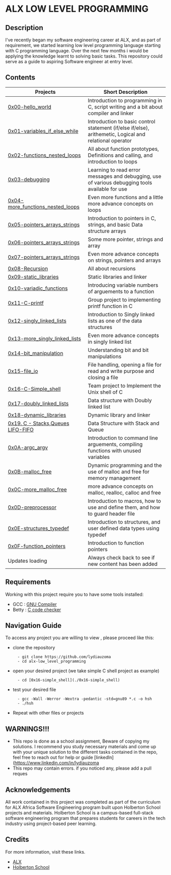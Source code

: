 # ALX LOW LEVEL PROGRAMMING

## Description
I've recently began my software engineering career at ALX, and as part of requirement, we started learning low level programming language starting with C programming language. Over the next few months i would be applying the knowledge learnt to solving basic tasks. This repository could serve as a guide to aspiring Software engineer at entry level.


## Contents

| Projects | Short Description |
| -------- | ----------------- |
| [0x00-hello_world](0x00-hello_world) | Introduction to programming in C, script writing and a bit about compiler and linker |
| [0x01-variables_if_else_while](0x01-variables_if_else_while) | Introduction to basic control statement (if/else if/else), arithemetic, Logical and relational operator |
| [0x02-functions_nested_loops](0x02-functions_nested_loops) | All about function prototypes, Definitions and calling, and introduction to loops |
| [0x03-debugging](0x03-debugging) | Learning to read error messages and debugging, use of various debugging tools available for use |
| [0x04-more_functions_nested_loops](0x04-more_functions_nested_loops) | Even more functions and a little more advance concepts on loops |
| [0x05-pointers_arrays_strings](0x05-pointers_arrays_strings) | Introduction to pointers in C, strings, and basic Data structure arrays |
| [0x06-pointers_arrays_strings](0x06-pointers_arrays_strings) | Some more pointer, strings and array |
| [0x07-pointers_arrays_strings](0x07-pointers_arrays_strings) | Even more advance concepts on strings, pointers and arrays |
| [0x08-Recursion](0x08-recursion) | All about recursions |
| [0x09-static_libraries](0x09-static_libraries) | Static libraries and linker |
| [0x10-variadic_functions](0x10-variadic_functions) | Introducing variable numbers of arguements to a function |
| [0x11-C-printf](https://github.com/Sanctus-Peter/printf) | Group project to implementing printf function in C |
| [0x12-singly_linked_lists](0x12-singly_linked_lists) | Introduction to Singly linked lists as one of the data structures |
| [0x13-more_singly_linked_lists](0x13-more_singly_linked_lists) | Even more advance concepts in singly linked list |
| [0x14-bit_manipulation](0x14-bit_manipulation) | Understanding bit and bit manipulations |
| [0x15-file_io](0x15-file_io) | File handling, opening a file for read and write purpose and closing a file |
| [0x16-C-Simple_shell](https://github.com/mamt4real/simple_shell) | Team project to Implement the Unix shell of C |
| [0x17-doubly_linked_lists](0x17-doubly_linked_lists) | Data structure with Doubly linked list |
| [0x18-dynamic_libraries](0x18-dynamic_libraries) | Dynamic library and linker |
| [0x19. C - Stacks,Queues LIFO-FIFO](./0x19-stacks_queues_lifo_fifo) | Data Structure with Stack and Queue |
| [0x0A-argc_argv](0x0A-argc_argv) | Introduction to command line arguements, compiling functions with unused variables |
| [0x0B-malloc_free](0x0B-malloc_free) | Dynamic programming and the use of malloc and free for memory management |
| [0x0C-more_malloc_free](0x0C-more_malloc_free) | more advance concepts on malloc, realloc, calloc and free |
| [0x0D-preprocessor](0x0D-preprocessor) | Introduction to macros, how to use and define them, and how to guard header file |
| [0x0E-structures_typedef](0x0E-structures_typedef) | Introduction to structures, and user defined data types using typedef |
| [0x0F-function_pointers](0x0F-function_pointers) | Introduction to function pointers |
| Updates loading | Always check back to see if new content has been added |


## Requirements

Working with this project require you to have some tools installed:
* GCC : [GNU Compiler](https://gcc.gnu.org/)
* Betty  : [C code checker](https://github.com/holbertonschool/Betty.git)


## Navigation Guide

To access any project you are willing to view , please proceed like this:

* clone the repository


        - git clone https://github.com/lydiauzoma
        - cd alx-low_level_programming


* open your desired project (we take simple C shell  project as example)



        - cd [0x16-simple_shell](./0x16-simple_shell)


* test your desired file


        - gcc -Wall -Werror -Wextra -pedantic -std=gnu89 *.c -o hsh
        - ./hsh

* Repeat with other files or projects

## WARNINGS!!!

* This repo is done as a school assignment, Beware of copying my solutions. I recommend you study necessary materials and come up with your unique solution to the different tasks contained in the repo, feel free to reach out for help or guide [linkedln](https://www.linkedin.com/in/lydiauzoma
* This repo may contain errors. if you noticed any, please add a pull reques

## Acknowledgements

All work contained in this project was completed as part of the curriculum for ALX Africa Software Engineering program built upon Holberton School projects and materials. Holberton School is a campus-based full-stack software engineering program that prepares students for careers in the tech industry using project-based peer learning. 


## Credits 
For more information, visit these links.

* [ALX ](https://www.alxafrica.com/)
* [Holberton School](https://www.holbertonschool.com/)

